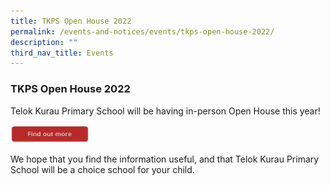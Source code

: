 ```yaml
---
title: TKPS Open House 2022
permalink: /events-and-notices/events/tkps-open-house-2022/
description: ""
third_nav_title: Events
---
```

### **TKPS Open House 2022**
Telok Kurau Primary School will be having in-person Open House this year!

<p><a href="https://staging.d2rlcod8p8kwg8.amplifyapp.com/tkps-open-house/">  
<img style="width:25%" src="/images/findoutmore.jpg">  
</a></p>

We hope that you find the information useful, and that Telok Kurau Primary School will be a choice school for your child.